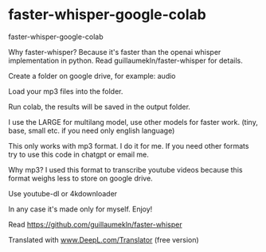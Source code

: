 # faster-whisper-google-colab
faster-whisper-google-colab

Why faster-whisper? Because it's faster than the openai whisper implementation in python. Read guillaumekln/faster-whisper for details.

Create a folder on google drive, for example: audio

Load your mp3 files into the folder.

Run colab, the results will be saved in the output folder.

I use the LARGE for multilang model, use other models for faster work. (tiny, base, small etc. if you need only english language)

This only works with mp3 format. I do it for me. If you need other formats try to use this code in chatgpt or email me.

Why mp3? I used this format to transcribe youtube videos because this format weighs less to store on google drive.

Use youtube-dl or 4kdownloader

In any case it's made only for myself. Enjoy!



Read https://github.com/guillaumekln/faster-whisper


Translated with www.DeepL.com/Translator (free version)
